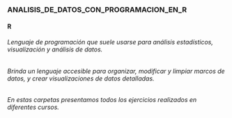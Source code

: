 ### ANALISIS_DE_DATOS_CON_PROGRAMACION_EN_R
#### R
###### Lenguaje de programación que suele usarse para análisis estadísticos, visualización y análisis de datos.
###### Brinda un lenguaje accesible para organizar, modificar y limpiar marcos de datos, y crear visualizaciones de datos detalladas.
###### En estas carpetas presentamos todos los ejercicios realizados en diferentes cursos.

